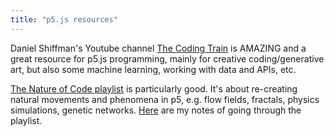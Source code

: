 ```yaml
---
title: "p5.js resources"
---
```



Daniel Shiffman's Youtube channel [The Coding Train](https://www.youtube.com/@TheCodingTrain/playlists) is AMAZING and a great resource for p5.js programming, mainly for creative coding/generative art, but also some machine learning, working with data and APIs, etc. 

[The Nature of Code playlist](https://www.youtube.com/@TheCodingTrain/playlists) is particularly good. It's about re-creating natural movements and phenomena in p5, e.g. flow fields, fractals, physics simulations, genetic networks. [Here](projects/coding/The%20Nature%20of%20Code.md) are my notes of going through the playlist. 

